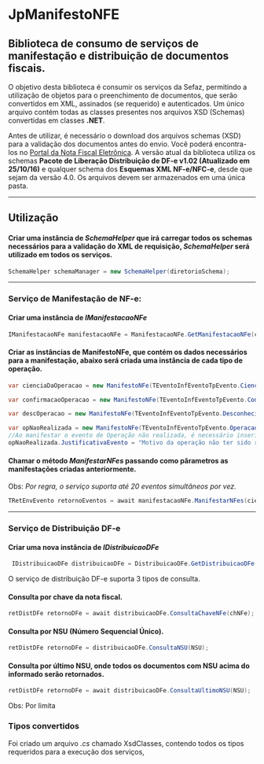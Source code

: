 # JpManifestoNFE

## Biblioteca de consumo de serviços de manifestação e distribuição de documentos fiscais.

O objetivo desta biblioteca é consumir os serviços da Sefaz, permitindo a utilização
de objetos para o preenchimento de documentos, que serão convertidos em XML, assinados (se requerido) e 
autenticados. Um único arquivo contém todas as classes presentes nos arquivos XSD (Schemas) convertidas
em classes **.NET**.

Antes de utilizar, é necessário o download dos arquivos schemas (XSD) para a validação dos documentos
antes do envio. Você poderá encontra-los no <a href="https://www.nfe.fazenda.gov.br/portal/listaConteudo.aspx?tipoConteudo=/fwLvLUSmU8=" >Portal
da Nota Fiscal Eletrônica</a>. A versão atual da biblioteca utiliza os schemas **Pacote de Liberação Distribuição de DF-e v1.02 (Atualizado em 25/10/16)**
e qualquer schema dos **Esquemas XML NF-e/NFC-e**, desde que sejam da versão 4.0. Os arquivos devem ser armazenados em uma única pasta.

-------------
## Utilização

#### Criar uma instância de *SchemaHelper* que irá carregar todos os schemas necessários para a validação do XML de requisição, *SchemaHelper* será utilizado em todos os serviços.
```C#
SchemaHelper schemaManager = new SchemaHelper(diretorioSchema);
```
-----------------------------------------------------------------------------------------------------
### Serviço de Manifestação de NF-e:

#### Criar uma instância de *IManifestacaoNFe*
```C#
IManifestacaoNFe manifestacaoNFe = ManifestacaoNFe.GetManifestacaoNFe(certificadoCliente, schemaManager, TUf.RJ);
```
#### Criar as instâncias de ManifestoNFe, que contém os dados necessários para a manifestação, abaixo será criada uma instância de cada tipo de operação.
```C#
var cienciaDaOperacao = new ManifestoNFe(TEventoInfEventoTpEvento.CienciaOperacao, chaveNFe, documentoCliente);

var confirmacaoOperacao = new ManifestoNFe(TEventoInfEventoTpEvento.ConfirmacaoOperacao, chaveNFe, documentoCliente);

var descOperacao = new ManifestoNFe(TEventoInfEventoTpEvento.DesconhecimentoOperacao, chaveNFe, documentoCliente);

var opNaoRealizada = new ManifestoNFe(TEventoInfEventoTpEvento.OperacaoNaoRealizada, chaveNFe, documentoCliente);
//Ao manifestar o evento de Operação não realizada, é necessário inserir a justificativa do evento.
opNaoRealizada.JustificativaEvento = "Motivo da operação não ter sido realizada.";
```

#### Chamar o método *ManifestarNFes* passando como pârametros as manifestações criadas anteriormente. 
Obs: *Por regra, o serviço suporta até 20 eventos simultâneos por vez.*
```C#
TRetEnvEvento retornoEventos = await manifestacaoNFe.ManifestarNFes(cienciaDaOperacao, confirmacaoOperacao, opNaoRealizada, descOperacao);
```
--------------------

### Serviço de Distribuição DF-e
#### Criar uma nova instância de *IDistribuicaoDFe*
```C#
 IDistribuicaoDFe distribuicaoDFe = DistribuicaoDFe.GetDistribuicaoDFe(certificadoCliente, schemaManager, DocumentoCliente, CodigoUF);
```
O serviço de distribuição DF-e suporta 3 tipos de consulta.

#### Consulta por chave da nota fiscal.
```C#
retDistDFe retornoDFe = await distribuicaoDFe.ConsultaChaveNFe(chNFe);
```

#### Consulta por NSU (Número Sequencial Único).
```C#
retDistDFe retornoDFe = distribuicaoDFe.ConsultaNSU(NSU);
```

#### Consulta por último NSU, onde todos os documentos com NSU acima do informado serão retornados.
```C#
retDistDFe retornoDFe = await distribuicaoDFe.ConsultaUltimoNSU(NSU);
```
Obs: Por limita

### Tipos convertidos

Foi criado um arquivo *.cs* chamado XsdClasses, contendo todos os tipos requeridos para a execução dos serviços, 
